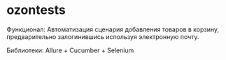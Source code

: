 # ozontests

Функционал:
Автоматизация сценария добавления товаров в корзину, предварительно залогинившись используя электронную почту.

Библиотеки: Allure + Cucumber + Selenium
